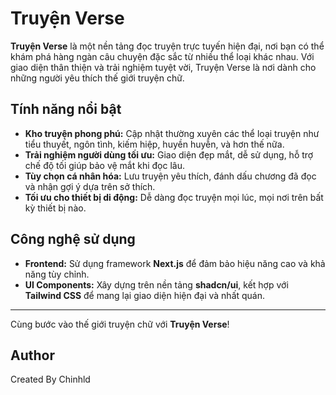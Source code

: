 # Truyện Verse

**Truyện Verse** là một nền tảng đọc truyện trực tuyến hiện đại, nơi bạn có thể khám phá hàng ngàn câu chuyện đặc sắc từ nhiều thể loại khác nhau. Với giao diện thân thiện và trải nghiệm tuyệt vời, Truyện Verse là nơi dành cho những người yêu thích thế giới truyện chữ.

## Tính năng nổi bật

- **Kho truyện phong phú:** Cập nhật thường xuyên các thể loại truyện như tiểu thuyết, ngôn tình, kiếm hiệp, huyền huyễn, và hơn thế nữa.
- **Trải nghiệm người dùng tối ưu:** Giao diện đẹp mắt, dễ sử dụng, hỗ trợ chế độ tối giúp bảo vệ mắt khi đọc lâu.
- **Tùy chọn cá nhân hóa:** Lưu truyện yêu thích, đánh dấu chương đã đọc và nhận gợi ý dựa trên sở thích.
- **Tối ưu cho thiết bị di động:** Dễ dàng đọc truyện mọi lúc, mọi nơi trên bất kỳ thiết bị nào.

## Công nghệ sử dụng

- **Frontend:** Sử dụng framework **Next.js** để đảm bảo hiệu năng cao và khả năng tùy chỉnh.
- **UI Components:** Xây dựng trên nền tảng **shadcn/ui**, kết hợp với **Tailwind CSS** để mang lại giao diện hiện đại và nhất quán.

---

Cùng bước vào thế giới truyện chữ với **Truyện Verse**!

## Author

Created By Chinhld

